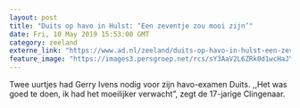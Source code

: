 ```yaml
---
layout: post
title: "Duits op havo in Hulst: ‘Een zeventje zou mooi zijn’"
date: Fri, 10 May 2019 15:53:00 GMT
category: zeeland
externe_link: "https://www.ad.nl/zeeland/duits-op-havo-in-hulst-een-zeventje-zou-mooi-zijn~a0c53a8e/"
feature_image: "https://images3.persgroep.net/rcs/sY3AaV2L6ZRk0d1wcHaJYCiddIs/diocontent/147845466/_fitwidth/400/?appId=21791a8992982cd8da851550a453bd7f&quality=0.7"
---
```


Twee uurtjes had Gerry Ivens nodig voor zijn havo-examen Duits. ,,Het was goed te doen, ik had het moeilijker verwacht”, zegt de 17-jarige Clingenaar.
